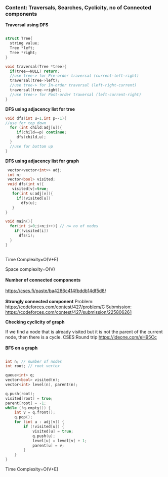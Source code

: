 ### Content: Traversals, Searches, Cyclicity, no of Connected components


**Traversal using DFS**

```cpp

struct Tree{
  string value;
  Tree *left;
  Tree *right;
}

void traversal(Tree *tree){
  if(tree==NULL) return;
  //use tree-> for Pre-order traversal (current-left-right)
  traversal(tree->left);
  //use tree-> for In-order traversal (left-right-current)
  traversal(tree->right);
  //use tree-> for Post-order traversal (left-current-right)
}

```
**DFS using adjacency list for tree**

```cpp
void dfs(int u=1,int p=-1){
//use for top down
  for (int child:adj[u]){
     if(child==p) continue;
     dfs(child,u);
  }
  //use for bottom up
}

```
**DFS using adjacency list for graph**
```cpp
 vector<vector<int>> adj;
 int n;
 vector<bool> visited;
 void dfs(int v){
   visited[v]=true;
   for(int u:adj[v]){
     if(!visited[u]) 
       dfs(u);
   }
}

void main(){
  for(int i=0;i<n;i++){ // n= no of nodes
    if(!visited[i])
      dfs(i);
  }
} 
  
```
Time Complexity=O(V+E)

Space complexity=O(V) 
<br><br>
**Number of connected components**
<br><br>
https://cses.fi/paste/ba4286c414fbddb14df5d8/
<br><br>
**Strongly connected component**
Problem: https://codeforces.com/contest/427/problem/C
Submission: https://codeforces.com/contest/427/submission/225806261

**Checking cyclicity of graph**<br>

If we find a node that is already visited but it is not the parent of the current node, then there is a cycle.
CSES:Round trip
https://ideone.com/eH95Cc
<br><br>
**BFS on a graph**
```cpp

int n; // number of nodes
int root; // root vertex

queue<int> q;
vector<bool> visited(n);
vector<int> level(n), parent(n);

q.push(root);
visited[root] = true;
parent[root] = -1;
while (!q.empty()) {
    int v = q.front();
    q.pop();
    for (int u : adj[v]) {
        if (!visited[u]) {
            visited[u] = true;
            q.push(u);
            level[u] = level[v] + 1;
            parent[u] = v;
        }
    }
}


```
Time Complexity=O(V+E)
<br>
